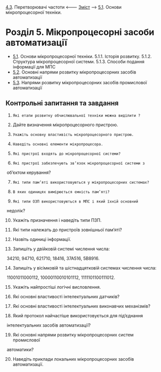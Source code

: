 [4.3](4_3.md). Перетворювачі частоти <--- [Зміст](README.md) --> [5.1](5_1.md). Основи мікропроцесорної техніки.

# Розділ 5. Мікропроцесорні засоби автоматизації 

- [5.1](5_1.md). Основи мікропроцесорної техніки. 5.1.1. Історія розвитку. 5.1.2. Структура мікропроцесорної системи. 5.1.3. Способи подання інформації для МПС
- [5.2](5_2.md). Основні напрями розвитку мікропроцесорних засобів автоматизації
- [5.3](5_3.md). Напрями розвитку мікропроцесорних засобів промислової автоматизації

## Контрольні запитання та завдання

1.     Які етапи розвитку обчислювальної техніки можна виділити ?

2.    Дайте визначення мікропроцесорного пристрою.

3.     Укажіть основну властивість мікропроцесорного пристрою.

4.     Наведіть основні елементи мікропроцесора.

5.     Які пристрої входять до мікропроцесорної системи?

6.     Які пристрої забезпечують зв’язок мікропроцесорної системи з  

​     об’єктом керування?

7.     Які типи пам’яті використовуються у мікропроцесорних системах?

8.     В яких одиницях вимірюється ємність пам’яті?

9.     Які типи ОЗП використовуються в МПС і який їхній основний 

​     недолік?

10.   Укажіть призначення і наведіть типи ПЗП.

11.  Які типи належать до пристроїв зовнішньої пам’яті?

12.   Назвіть одиниці інформації.

13.  Запишіть у двійковій системі числення числа:

​    34210, 94710, 621710, 18416, 37А516, 5В8916.

14.  Запишіть у вісімковій та шістнадцятковій системах числення числа: 

​    11001011000112, 10000110010101112, 1111101100111012.

15.   Укажіть найпростіші логічні висловлення.

16.   Які основні властивості інтелектуальних датчиків?

17.   Які основні властивості інтелектуальних виконавчих механізмів?

18.   Який протокол найчастіше використовується для під’єднання 

​     інтелектуальних засобів автоматизації?

19.   Які основні напрями розвитку мікропроцесорних систем промислової 

​    автоматики?

20.   Наведіть приклади локальних мікропроцесорних засобів автоматизації.